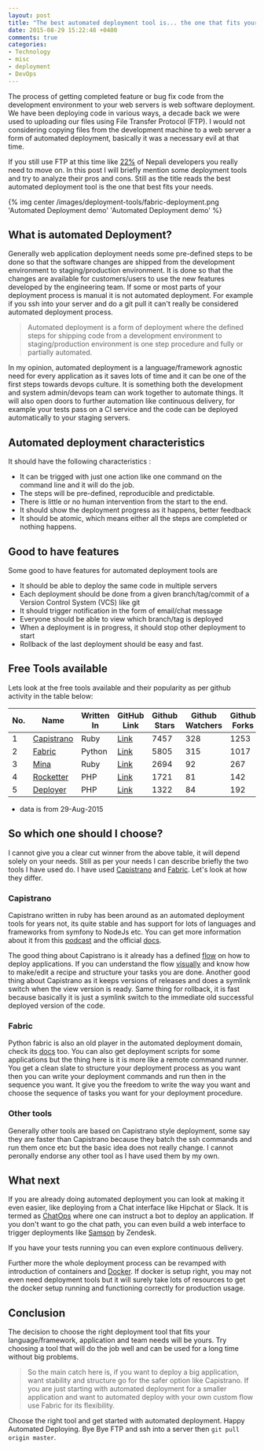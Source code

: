 ```yaml
---
layout: post
title: "The best automated deployment tool is... the one that fits your needs"
date: 2015-08-29 15:22:48 +0400
comments: true
categories:
- Technology
- misc
- deployment
- DevOps
---
```


The process of getting completed feature or bug fix code from the development environment to
your web servers is web software deployment. We have been deploying code in various ways, a
decade back we were used to uploading our files using File Transfer Protocol (FTP). I would
not considering copying files from the development machine to a web server a form of automated
deployment, basically it was a necessary evil at that time.

If you still use FTP at this time like [22%](http://bit.ly/sw-eng-np-pt3) of Nepali developers you really need to move on. In this post I will briefly mention some deployment tools and try to analyze their pros and cons. Still as the title reads the best automated deployment tool is the one that best fits your needs.

{% img center  /images/deployment-tools/fabric-deployment.png 'Automated Deployment demo' 'Automated Deployment demo' %}
<!-- more -->

## What is automated Deployment?

Generally web application deployment needs some pre-defined steps to be done so that the software
changes are shipped from the development environment to staging/production environment. It is done
so that the changes are available for customers/users to use the new features developed by the
engineering team. If some or most parts of your deployment process is manual it is not automated
deployment. For example if you ssh into your server and do a git pull it can't really be considered
automated deployment process.

>Automated deployment is a form of deployment where the defined steps for shipping code from a
development environment to staging/production environment is one step procedure and fully or partially
automated.

In my opinion, automated deployment is a language/framework agnostic need for every application as it
saves lots of time and it can be one of the first steps towards devops culture. It is something both
the development and system admin/devops team can work together to automate things. It will also open
doors to further automation like continuous delivery, for example your tests pass on a CI service and
the code can be deployed automatically to your staging servers.

## Automated deployment characteristics

It should have the following characteristics :

* It can be trigged with just one action like one command on the command line and it will do the job.
* The steps will be pre-defined, reproducible and predictable.
* There is little or no human intervention from the start to the end.
* It should show the deployment progress as it happens, better feedback
* It should be atomic, which means either all the steps are completed or nothing happens.

## Good to have features

Some good to have features for automated deployment tools are

* It should be able to deploy the same code in multiple servers
* Each deployment should be done from a given branch/tag/commit of a Version Control System (VCS) like git
* It should trigger notification in the form of email/chat message
* Everyone should be able to view which branch/tag is deployed
* When a deployment is in progress, it should stop other deployment to start
* Rollback of the last deployment should be easy and fast.

## Free Tools available

Lets look at the free tools available and their popularity as per github activity
in the table below:

| No. | Name       | Written In | GitHub Link | Github Stars | Github Watchers | Github Forks | Open Issues | Open PRs |
|-----|------------|------------|-------------|--------------|-----------------|--------------|-------------|----------|
| 1   | [Capistrano](http://capistranorb.com/) | Ruby       | [Link](https://github.com/capistrano/capistrano)        | 7457         | 328             | 1253         | 47          | 3        |
| 2   | [Fabric](http://www.fabfile.org/)     | Python     | [Link](https://github.com/fabric/fabric)        | 5805         | 315             | 1017         | 256         | 124      |
| 3   | [Mina](http://mina-deploy.github.io/mina/)       | Ruby       | [Link](https://github.com/mina-deploy/mina)        | 2694         | 92              | 267          | 30          | 10       |
| 4   | [Rocketter](http://rocketeer.autopergamene.eu/)  | PHP        | [Link](https://github.com/rocketeers/rocketeer)        | 1721         | 81              | 142          | 73          | 5        |
| 5   | [Deployer](http://deployer.org/)   | PHP        | [Link](https://github.com/deployphp/deployer)        | 1322         | 84              | 192          | 17          | 5        |

* data is from 29-Aug-2015

## So which one should I choose?

I cannot give you a clear cut winner from the above table, it will depend solely on your needs.
Still as per your needs I can describe briefly the two tools I have used do. I have used [Capistrano](http://capistranorb.com/) and [Fabric](http://www.fabfile.org/). Let's look at how
they differ.

### Capistrano

Capistrano written in ruby has been around as an automated deployment tools for years not, its quite stable and has support for lots of languages and frameworks from symfony to NodeJs etc. You can get more
information about it from this [podcast](https://changelog.com/110/) and the official [docs](https://github.com/capistrano/capistrano/blob/master/README.md).

The good thing about Capistrano is it already has a defined [flow](http://capistranorb.com/documentation/getting-started/flow/) on how to deploy applications.
If you can understand the flow [visually](https://raw.githubusercontent.com/mpasternacki/capistrano-documentation-support-files/master/default-execution-path/Capistrano%20Execution%20Path.jpg) and know how to make/edit a recipe and
structure your tasks you are done. Another good thing about Capistrano as it keeps versions of releases
and does a symlink switch when the view version is ready. Same thing for rollback, it is fast because
basically it is just a symlink switch to the immediate old successful deployed version of the code.

### Fabric

Python fabric is also an old player in the automated deployment domain, check its [docs](http://docs.fabfile.org/en/1.10/) too. You can also get deployment
scripts for some applications but the thing here is it is more like a remote command runner. You
get a clean slate to structure your deployment process as you want then you can write your
deployment commands and run then in the sequence you want. It give you the freedom to write the way
you want and choose the sequence of tasks you want for your deployment procedure.

### Other tools

Generally other tools are based on Capistrano style deployment, some say they are faster than Capistrano
because they batch the ssh commands and run them once etc but the basic idea does not really change. I
cannot peronally endorse any other tool as I have used them by my own.

## What next

If you are already doing automated deployment you can look at making it even easier, like deploying
from a Chat interface like Hipchat or Slack. It is termed as [ChatOps](http://blog.flowdock.com/2014/11/11/chatops-devops-with-hubot/) where one can instruct a
bot to deploy an application. If you don't want to go the chat path, you can even build a web interface
to trigger deployments like [Samson](https://developer.zendesk.com/blog/introducing-samson-a-web-interface-for-deployments) by Zendesk.

If you have your tests running you can even explore continuous delivery.

Further more the whole deployment process can be revamped with introduction of containers and
[Docker](https://www.docker.com/). If docker is setup right, you may not even need deployment tools but
it will surely take lots of resources to get the docker setup running and functioning correctly for
production usage.

## Conclusion

The decision to choose the right deployment tool that fits your language/framework, application and team
needs will be yours. Try choosing a tool that will do the job well and can be used for a long time without
big problems.

> So the main catch here is, if you want to deploy a big application, want stability and structure go
for the safer option like Capistrano. If you are just starting with automated deployment for a smaller
application and want to automated deploy with your own custom flow use Fabric for its flexibility.

Choose the right tool and get started with automated deployment. Happy Automated Deploying. Bye Bye FTP and ssh into a server then `git pull origin master`.
